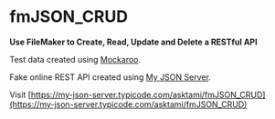 # fmJSON_CRUD

**Use FileMaker to Create, Read, Update and Delete a RESTful API**

Test data created using [Mockaroo](https://mockaroo.com/).

Fake online REST API created using [My JSON Server](https://my-json-server.typicode.com/).

Visit [https://my-json-server.typicode.com/asktami/fmJSON_CRUD](https://my-json-server.typicode.com/asktami/fmJSON_CRUD)
